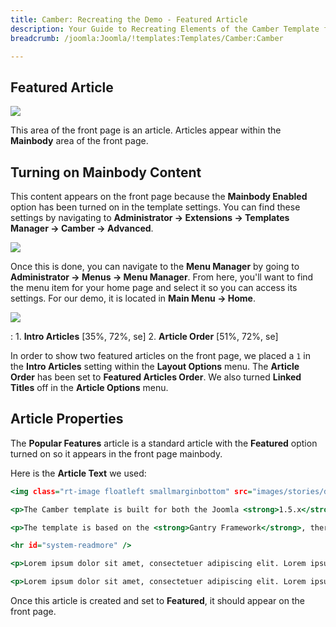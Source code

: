 ```yaml
---
title: Camber: Recreating the Demo - Featured Article
description: Your Guide to Recreating Elements of the Camber Template for Joomla
breadcrumb: /joomla:Joomla/!templates:Templates/Camber:Camber

---
```


Featured Article
-----

![][demo]

This area of the front page is an article. Articles appear within the **Mainbody** area of the front page.

Turning on Mainbody Content
-----

This content appears on the front page because the **Mainbody Enabled** option has been turned on in the template settings. You can find these settings by navigating to **Administrator -> Extensions -> Templates Manager -> Camber -> Advanced**.

![][advanced]

Once this is done, you can navigate to the **Menu Manager** by going to **Administrator -> Menus -> Menu Manager**. From here, you'll want to find the menu item for your home page and select it so you can access its settings. For our demo, it is located in **Main Menu -> Home**.

![][menu]

:   1. **Intro Articles** [35%, 72%, se]
    2. **Article Order** [51%, 72%, se]

In order to show two featured articles on the front page, we placed a `1` in the **Intro Articles** setting within the **Layout Options** menu. The **Article Order** has been set to **Featured Articles Order**. We also turned **Linked Titles** off in the **Article Options** menu.

Article Properties
-----

The **Popular Features** article is a standard article with the **Featured** option turned on so it appears in the front page mainbody.

Here is the **Article Text** we used:

~~~ .html
<img class="rt-image floatleft smallmarginbottom" src="images/stories/demo/frontpage/fp-article.jpg" width="125" height="100" alt="RocketTheme" />

<p>The Camber template is built for both the Joomla <strong>1.5.x</strong> and <strong>1.7.x</strong> platforms, with full support for both. This includes the template, the RocketTheme Extensions demoed, the Gantry Framework, version specific PDF tutorials, in addition to <strong>RocketLaunchers</strong> for both versions. All products are available from a consolidated Joomla Download area for Camber.</p>

<p>The template is based on the <strong>Gantry Framework</strong>, therefore, standard features such as the 960 Grid System, <strong>iPhone/Android</strong> viewing support. Layered on top is an intricate array of design elements, textures, patterns and backgrounds providing an elegant but complex appearance.</p>

<hr id="system-readmore" />

<p>Lorem ipsum dolor sit amet, consectetuer adipiscing elit. Lorem ipsum dolor sit amet, consectetuer adipiscing elit. Lorem ipsum dolor sit amet, consectetuer adipiscing elit. Lorem ipsum dolor sit amet, consectetuer adipiscing elit. Lorem ipsum dolor sit amet, consectetuer adipiscing elit. Lorem ipsum dolor sit amet, consectetuer adipiscing elit. Lorem ipsum dolor sit amet, consectetuer adipiscing elit.</p>

<p>Lorem ipsum dolor sit amet, consectetuer adipiscing elit. Lorem ipsum dolor sit amet, consectetuer adipiscing elit. Lorem ipsum dolor sit amet, consectetuer adipiscing elit. Lorem ipsum dolor sit amet, consectetuer adipiscing elit. Lorem ipsum dolor sit amet, consectetuer adipiscing elit. Lorem ipsum dolor sit amet, consectetuer adipiscing elit. Lorem ipsum dolor sit amet, consectetuer adipiscing elit.</p>
~~~

Once this article is created and set to **Featured**, it should appear on the front page.

[demo]: assets/demo_12.jpeg
[advanced]: assets/advanced.jpeg
[menu]: assets/menu.jpeg